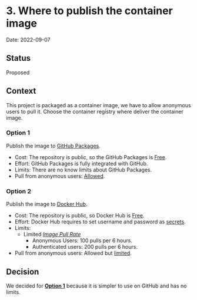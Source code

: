 # 3. Where to publish the container image

Date: 2022-09-07

## Status

Proposed

## Context

This project is packaged as a container image, we have to allow anonymous users to pull it. Choose the container registry where deliver the container image.

### Option 1

Publish the image to [GitHub Packages](https://docs.github.com/en/packages/learn-github-packages/introduction-to-github-packages).

- Cost: The repository is public, so the GitHub Packages is [Free](https://docs.github.com/en/billing/managing-billing-for-github-packages/about-billing-for-github-packages#about-billing-for-github-packages).
- Effort: GitHub Packages is fully integrated with GitHub.
- Limits: There are no know limits about GitHub Packages.
- Pull from anonymous users: [Allowed](https://docs.github.com/en/packages/learn-github-packages/about-permissions-for-github-packages#:~:text=Public%20images%20allow%20anonymous%20access%20and%20can%20be%20pulled%20without%20authentication%20or%20signing%20in%20via%20the%20CLI.).

### Option 2

Publish the image to [Docker Hub](https://hub.docker.com/).

- Cost: The repository is public, so Docker Hub is [Free](https://www.docker.com/pricing/).
- Effort: Docker Hub requires to set username and password as [secrets](https://docs.github.com/en/actions/publishing-packages/publishing-docker-images#publishing-images-to-docker-hub).
- Limits: 
  - Limited [*Image Pull Rate*](https://www.docker.com/pricing/)
    - Anonymous Users: 100 pulls per 6 hours.
    - Authenticated users: 200 pulls per 6 hours.
- Pull from anonymous users: Allowed but [limited](https://docs.docker.com/docker-hub/download-rate-limit/#:~:text=For%20anonymous%20users%2C%20the%20rate%20limit%20is%20set%20to%20100%20pulls%20per%206%20hours%20per%20IP%20address).

## Decision

We decided for **[Option 1](#option-1)** because it is simpler to use on GitHub and has no limits.
